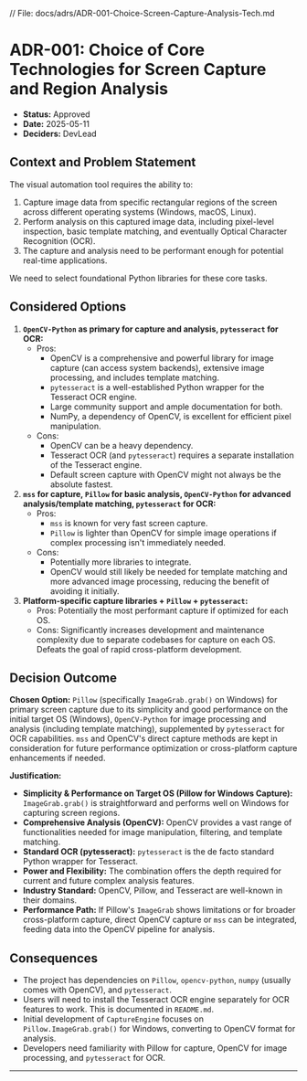 // File: docs/adrs/ADR-001-Choice-Screen-Capture-Analysis-Tech.md
# ADR-001: Choice of Core Technologies for Screen Capture and Region Analysis

*   **Status:** Approved
*   **Date:** 2025-05-11 <!-- Assuming current date for approval -->
*   **Deciders:** DevLead

## Context and Problem Statement

The visual automation tool requires the ability to:
1.  Capture image data from specific rectangular regions of the screen across different operating systems (Windows, macOS, Linux).
2.  Perform analysis on this captured image data, including pixel-level inspection, basic template matching, and eventually Optical Character Recognition (OCR).
3.  The capture and analysis need to be performant enough for potential real-time applications.

We need to select foundational Python libraries for these core tasks.

## Considered Options

1.  **`OpenCV-Python` as primary for capture and analysis, `pytesseract` for OCR:**
    *   Pros:
        *   OpenCV is a comprehensive and powerful library for image capture (can access system backends), extensive image processing, and includes template matching.
        *   `pytesseract` is a well-established Python wrapper for the Tesseract OCR engine.
        *   Large community support and ample documentation for both.
        *   NumPy, a dependency of OpenCV, is excellent for efficient pixel manipulation.
    *   Cons:
        *   OpenCV can be a heavy dependency.
        *   Tesseract OCR (and `pytesseract`) requires a separate installation of the Tesseract engine.
        *   Default screen capture with OpenCV might not always be the absolute fastest.
2.  **`mss` for capture, `Pillow` for basic analysis, `OpenCV-Python` for advanced analysis/template matching, `pytesseract` for OCR:**
    *   Pros:
        *   `mss` is known for very fast screen capture.
        *   `Pillow` is lighter than OpenCV for simple image operations if complex processing isn't immediately needed.
    *   Cons:
        *   Potentially more libraries to integrate.
        *   OpenCV would still likely be needed for template matching and more advanced image processing, reducing the benefit of avoiding it initially.
3.  **Platform-specific capture libraries + `Pillow` + `pytesseract`:**
    *   Pros: Potentially the most performant capture if optimized for each OS.
    *   Cons: Significantly increases development and maintenance complexity due to separate codebases for capture on each OS. Defeats the goal of rapid cross-platform development.

## Decision Outcome

**Chosen Option:** `Pillow` (specifically `ImageGrab.grab()` on Windows) for primary screen capture due to its simplicity and good performance on the initial target OS (Windows), `OpenCV-Python` for image processing and analysis (including template matching), supplemented by `pytesseract` for OCR capabilities. `mss` and OpenCV's direct capture methods are kept in consideration for future performance optimization or cross-platform capture enhancements if needed.

**Justification:**
*   **Simplicity & Performance on Target OS (Pillow for Windows Capture):** `ImageGrab.grab()` is straightforward and performs well on Windows for capturing screen regions.
*   **Comprehensive Analysis (OpenCV):** OpenCV provides a vast range of functionalities needed for image manipulation, filtering, and template matching.
*   **Standard OCR (pytesseract):** `pytesseract` is the de facto standard Python wrapper for Tesseract.
*   **Power and Flexibility:** The combination offers the depth required for current and future complex analysis features.
*   **Industry Standard:** OpenCV, Pillow, and Tesseract are well-known in their domains.
*   **Performance Path:** If Pillow's `ImageGrab` shows limitations or for broader cross-platform capture, direct OpenCV capture or `mss` can be integrated, feeding data into the OpenCV pipeline for analysis.

## Consequences

*   The project has dependencies on `Pillow`, `opencv-python`, `numpy` (usually comes with OpenCV), and `pytesseract`.
*   Users will need to install the Tesseract OCR engine separately for OCR features to work. This is documented in `README.md`.
*   Initial development of `CaptureEngine` focuses on `Pillow.ImageGrab.grab()` for Windows, converting to OpenCV format for analysis.
*   Developers need familiarity with Pillow for capture, OpenCV for image processing, and `pytesseract` for OCR.

---